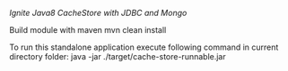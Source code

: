 *Ignite Java8 CacheStore with JDBC and Mongo*

Build module with maven
    mvn clean install

To run this standalone application execute following command in current directory folder:
java -jar ./target/cache-store-runnable.jar